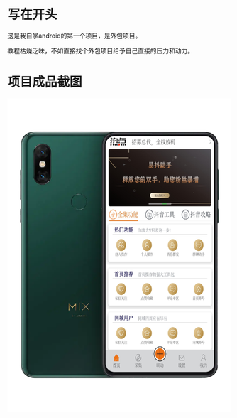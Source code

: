 # 写在开头

这是我自学android的第一个项目，是外包项目。

教程枯燥乏味，不如直接找个外包项目给予自己直接的压力和动力。

# 项目成品截图

![](../images/autoApp.png)

